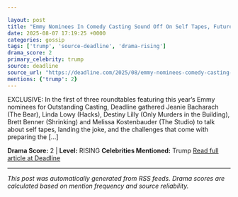 ```yaml
---

layout: post
title: "Emmy Nominees In Comedy Casting Sound Off On Self Tapes, Future Of Their Jobs & Whether Trump’s Assault On DEI Should Worry Hollywood"
date: 2025-08-07 17:19:25 +0000
categories: gossip
tags: ['trump', 'source-deadline', 'drama-rising']
drama_score: 2
primary_celebrity: trump
source: deadline
source_url: "https://deadline.com/2025/08/emmy-nominees-comedy-casting-2025-1236480042/"
mentions: {'trump': 2}
---
```


EXCLUSIVE: In the first of three roundtables featuring this year’s Emmy nominees for Outstanding Casting, Deadline gathered Jeanie Bacharach (The Bear), Linda Lowy (Hacks), Destiny Lilly (Only Murders in the Building), Brett Benner (Shrinking) and Melissa Kostenbauder (The Studio) to talk about self tapes, landing the joke, and the challenges that come with preparing the […]

**Drama Score:** 2 | **Level:** RISING **Celebrities Mentioned:** Trump [Read full article at Deadline](https://deadline.com/2025/08/emmy-nominees-comedy-casting-2025-1236480042/)

---

*This post was automatically generated from RSS feeds. Drama scores are calculated based on mention frequency and source reliability.*
